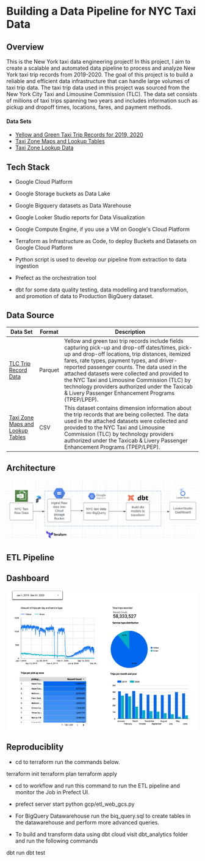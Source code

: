 
# Building a Data Pipeline for NYC Taxi Data




## Overview

This is the New York taxi data engineering project! In this project, I aim to create a scalable and automated data pipeline to process and analyze New York taxi trip records from 2019-2020. The goal of this project is to build a reliable and efficient data infrastructure that can handle large volumes of taxi trip data. The taxi trip data used in this project was sourced from the New York City Taxi and Limousine Commission (TLC). The data set consists of millions of taxi trips spanning two years and includes information such as pickup and dropoff times, locations, fares, and payment methods.

#### Data Sets 
* [Yellow and Green Taxi Trip Records for 2019, 2020](https://www1.nyc.gov/site/tlc/about/tlc-trip-record-data.page)
* [Taxi Zone Maps and Lookup Tables](https://www1.nyc.gov/site/tlc/about/tlc-trip-record-data.page)
* [Taxi Zone Lookup Data](https://www1.nyc.gov/site/tlc/about/tlc-trip-record-data.page)

## Tech Stack

* Google Cloud Platform
* Google Storage buckets as Data Lake
* Google Bigquery datasets as Data Warehouse
* Google Looker Studio reports for Data Visualization
* Google Compute Engine, if you use a VM on Google's Cloud Platform

* Terraform as Infrastructure as Code, to deploy Buckets and Datasets on Google Cloud Platform
* Python script is used to develop our pipeline from extraction to data ingestion
* Prefect as the orchestration tool
* dbt for some data quality testing, data modelling and transformation, and promotion of data to Production BigQuery dataset.

## Data Source 

| Data Set | Format | Description |
| --------     | --------    | ---         |
|[TLC Trip Record Data](https://travel.trade.gov/research/reports/i94/historical/2016.html)| Parquet | Yellow and green taxi trip records include fields capturing pick-up and drop-off dates/times, pick-up and drop-off locations, trip distances, itemized fares, rate types, payment types, and driver-reported passenger counts. The data used in the attached datasets were collected and provided to the NYC Taxi and Limousine Commission (TLC) by technology providers authorized under the Taxicab & Livery Passenger Enhancement Programs (TPEP/LPEP).
|[Taxi Zone Maps and Lookup Tables](https://www1.nyc.gov/site/tlc/about/tlc-trip-record-data.page)| CSV | This dataset contains dimension information about the trip records that are being collected. The data used in the attached datasets were collected and provided to the NYC Taxi and Limousine Commission (TLC) by technology providers authorized under the Taxicab & Livery Passenger Enhancement Programs (TPEP/LPEP).|

## Architecture
![images](https://github.com/Bashman234/NYC_Taxi-Data-Pipeline/blob/main/images/Screenshot%202023-10-25%20at%2015.45.32.png)
## ETL Pipeline
## Dashboard
![images](https://github.com/Bashman234/NYC_Taxi-Data-Pipeline/blob/main/images/Screenshot%202023-10-25%20at%2015.10.21.png)
## Reproduciblity 

* cd to terraform run the commands below.

terraform init
terraform plan
terraform apply

* cd to workflow and run this command to run the ETL pipeline and monitor the Job in Prefect UI.

* prefect server start
python gcp/etl_web_gcs.py 

* For BigQuery Datawarehouse run the biq_query.sql to create tables in the datawarehouse and perform more advanced queries.

* To build and transform data using dbt cloud visit dbt_analytics folder and run the following commands

dbt run
dbt test

